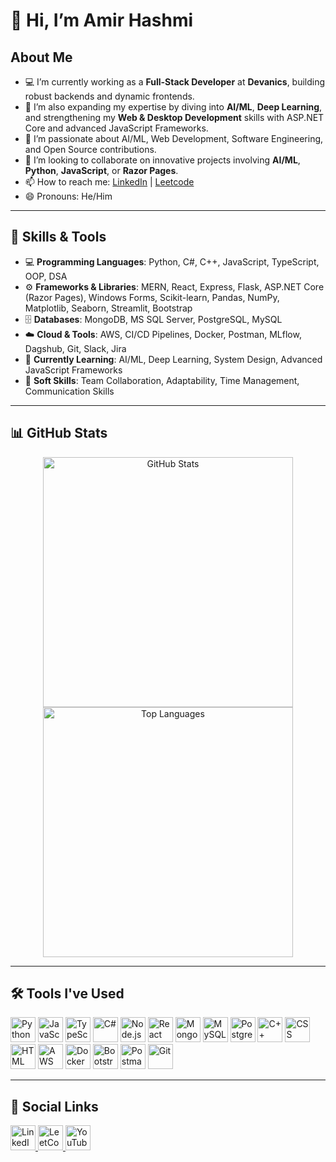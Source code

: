 # 👋 Hi, I’m Amir Hashmi

## About Me
- 💻 I’m currently working as a **Full-Stack Developer** at **Devanics**, building robust backends and dynamic frontends.
- 🌱 I’m also expanding my expertise by diving into **AI/ML**, **Deep Learning**, and strengthening my **Web & Desktop Development** skills with ASP.NET Core and advanced JavaScript Frameworks.
- 👀 I’m passionate about AI/ML, Web Development, Software Engineering, and Open Source contributions.
- 💞️ I’m looking to collaborate on innovative projects involving **AI/ML**, **Python**, **JavaScript**, or **Razor Pages**.
- 📫 How to reach me: [LinkedIn](https://www.linkedin.com/in/amirhashmi017) | [Leetcode](https://leetcode.com/u/AmirHashmi191/)
- 😄 Pronouns: He/Him

---
## 🧠 Skills & Tools

- 💻 **Programming Languages**: Python, C#, C++, JavaScript, TypeScript, OOP, DSA
- ⚙️ **Frameworks & Libraries**: MERN, React, Express, Flask, ASP.NET Core (Razor Pages), Windows Forms, Scikit-learn, Pandas, NumPy, Matplotlib, Seaborn, Streamlit, Bootstrap
- 🗄️ **Databases**: MongoDB, MS SQL Server, PostgreSQL, MySQL
- ☁️ **Cloud & Tools**: AWS, CI/CD Pipelines, Docker, Postman, MLflow, Dagshub, Git, Slack, Jira
- 🧪 **Currently Learning**: AI/ML, Deep Learning, System Design, Advanced JavaScript Frameworks
- 🤝 **Soft Skills**: Team Collaboration, Adaptability, Time Management, Communication Skills

---

## 📊 GitHub Stats

<p align="center">
 <img src="https://github-readme-stats.vercel.app/api?username=AmirHashmi017&show_icons=true&theme=radical" alt="GitHub Stats" width="400"/>
 <img src="https://github-readme-stats.vercel.app/api/top-langs/?username=AmirHashmi017&layout=compact&theme=radical" alt="Top Languages" width="400"/>


</p>


---

## 🛠️ Tools I've Used

<p align="left">
 <img src="https://img.icons8.com/color/48/000000/python.png" alt="Python" width="40" height="40"/>
 <img src="https://img.icons8.com/color/48/000000/javascript.png" alt="JavaScript" width="40" height="40"/>
 <img src="https://img.icons8.com/color/48/typescript.png" alt="TypeScript" width="40" height="40"/>
  <img src="https://img.icons8.com/color/48/000000/c-sharp-logo.png" alt="C#" width="40" height="40"/>
 <img src="https://img.icons8.com/color/48/000000/nodejs.png" alt="Node.js" width="40" height="40"/>
  <img src="https://img.icons8.com/color/48/000000/react-native.png" alt="React" width="40" height="40"/>
  <img src="https://img.icons8.com/color/48/000000/mongodb.png" alt="MongoDB" width="40" height="40"/>
 <img src="https://img.icons8.com/fluency/48/000000/mysql-logo.png" alt="MySQL" width="40" height="40"/>
 <img src="https://img.icons8.com/color/48/000000/postgreesql.png" alt="PostgreSQL" width="40" height="40"/>
  <img src="https://img.icons8.com/color/48/000000/c-plus-plus-logo.png" alt="C++" width="40" height="40"/>
  <img src="https://img.icons8.com/color/48/000000/css3.png" alt="CSS" width="40" height="40"/>
  <img src="https://img.icons8.com/color/48/000000/html-5.png" alt="HTML" width="40" height="40"/>
 <img src="https://img.icons8.com/color/48/amazon-web-services.png" alt="AWS" width="40" height="40"/>
<img src="https://img.icons8.com/color/48/docker.png" alt="Docker" width="40" height="40"/>
  <img src="https://img.icons8.com/color/48/000000/bootstrap.png" alt="Bootstrap" width="40" height="40"/>
  <img src="https://img.icons8.com/external-tal-revivo-color-tal-revivo/48/000000/external-postman-is-the-only-complete-api-development-environment-logo-color-tal-revivo.png" alt="Postman API" width="40" height="40"/>
  <img src="https://img.icons8.com/color/48/000000/git.png" alt="Git" width="40" height="40"/>
</p>

---


## 📱 Social Links

<p align="left">

<a href="https://www.linkedin.com/in/amirhashmi017" target="_blank" rel="noopener noreferrer">
    <img src="https://img.icons8.com/color/48/000000/linkedin.png" alt="LinkedIn" width="40" height="40"/>
</a>
 <a href="https://leetcode.com/u/AmirHashmi191/" target="_blank" rel="noopener noreferrer">
    <img src="https://upload.wikimedia.org/wikipedia/commons/1/19/LeetCode_logo_black.png" alt="LeetCode" width="40" height="40"/>
  </a>
   <a href="https://www.youtube.com/@TechVlogs-zb2dq" target="_blank" rel="noopener noreferrer">
    <img src="https://img.icons8.com/color/48/000000/youtube-play.png" alt="YouTube" width="40" height="40"/>
</a>
</p>

